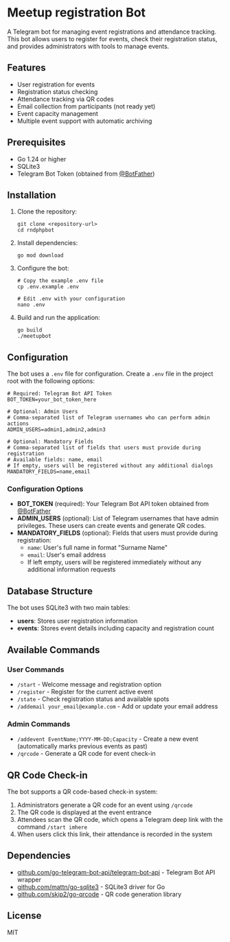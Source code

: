 # Meetup registration Bot

A Telegram bot for managing event registrations and attendance tracking. This bot allows users to register for events, check their registration status, and provides administrators with tools to manage events.

## Features

- User registration for events
- Registration status checking
- Attendance tracking via QR codes
- Email collection from participants (not ready yet)
- Event capacity management
- Multiple event support with automatic archiving

## Prerequisites

- Go 1.24 or higher
- SQLite3
- Telegram Bot Token (obtained from [@BotFather](https://t.me/BotFather))

## Installation

1. Clone the repository:
   ```
   git clone <repository-url>
   cd rndphpbot
   ```

2. Install dependencies:
   ```
   go mod download
   ```

3. Configure the bot:
   ```
   # Copy the example .env file
   cp .env.example .env
   
   # Edit .env with your configuration
   nano .env
   ```

4. Build and run the application:
   ```
   go build
   ./meetupbot
   ```

## Configuration

The bot uses a `.env` file for configuration. Create a `.env` file in the project root with the following options:

```
# Required: Telegram Bot API Token
BOT_TOKEN=your_bot_token_here

# Optional: Admin Users
# Comma-separated list of Telegram usernames who can perform admin actions
ADMIN_USERS=admin1,admin2,admin3

# Optional: Mandatory Fields
# Comma-separated list of fields that users must provide during registration
# Available fields: name, email
# If empty, users will be registered without any additional dialogs
MANDATORY_FIELDS=name,email
```

### Configuration Options

- **BOT_TOKEN** (required): Your Telegram Bot API token obtained from [@BotFather](https://t.me/BotFather)
- **ADMIN_USERS** (optional): List of Telegram usernames that have admin privileges. These users can create events and generate QR codes.
- **MANDATORY_FIELDS** (optional): Fields that users must provide during registration:
  - `name`: User's full name in format "Surname Name"
  - `email`: User's email address
  - If left empty, users will be registered immediately without any additional information requests

## Database Structure

The bot uses SQLite3 with two main tables:

- **users**: Stores user registration information
- **events**: Stores event details including capacity and registration count

## Available Commands

### User Commands

- `/start` - Welcome message and registration option
- `/register` - Register for the current active event
- `/state` - Check registration status and available spots
- `/addemail your_email@example.com` - Add or update your email address

### Admin Commands

- `/addevent EventName;YYYY-MM-DD;Capacity` - Create a new event (automatically marks previous events as past)
- `/qrcode` - Generate a QR code for event check-in

## QR Code Check-in

The bot supports a QR code-based check-in system:

1. Administrators generate a QR code for an event using `/qrcode`
2. The QR code is displayed at the event entrance
3. Attendees scan the QR code, which opens a Telegram deep link with the command `/start imhere`
4. When users click this link, their attendance is recorded in the system

## Dependencies

- [github.com/go-telegram-bot-api/telegram-bot-api](https://github.com/go-telegram-bot-api/telegram-bot-api) - Telegram Bot API wrapper
- [github.com/mattn/go-sqlite3](https://github.com/mattn/go-sqlite3) - SQLite3 driver for Go
- [github.com/skip2/go-qrcode](https://github.com/skip2/go-qrcode) - QR code generation library

## License

MIT
